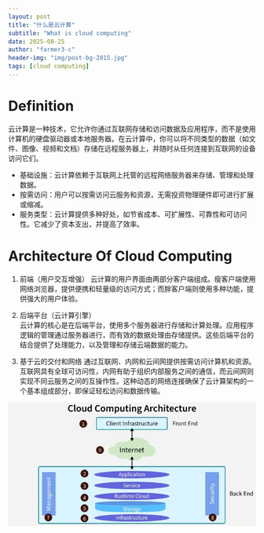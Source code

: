 ```yaml
---
layout: post
title: "什么是云计算"
subtitle: "What is cloud computing"
date: 2025-08-25
author: "farmer3-c"
header-img: "img/post-bg-2015.jpg"
tags: [cloud computing]
---
```

# Definition 

云计算是一种技术，它允许你通过互联网存储和访问数据及应用程序，而不是使用计算机的硬盘驱动器或本地服务器。在云计算中，你可以将不同类型的数据（如文件、图像、视频和文档）存储在远程服务器上，并随时从任何连接到互联网的设备访问它们。

- 基础设施：云计算依赖于互联网上托管的远程网络服务器来存储、管理和处理数据。  
- 按需访问：用户可以按需访问云服务和资源，无需投资物理硬件即可进行扩展或缩减。  
- 服务类型：云计算提供多种好处，如节省成本、可扩展性、可靠性和可访问性。它减少了资本支出，并提高了效率。


# Architecture Of Cloud Computing  
 
1. 前端（用户交互增强）
    云计算的用户界面由两部分客户端组成。瘦客户端使用网络浏览器，提供便携和轻量级的访问方式；而胖客户端则使用多种功能，提供强大的用户体验。


2. 后端平台（云计算引擎）  
    云计算的核心是在后端平台，使用多个服务器进行存储和计算处理。应用程序逻辑的管理通过服务器进行，而有效的数据处理由存储提供。这些后端平台的结合提供了处理能力，以及管理和存储云端数据的能力。 

3. 基于云的交付和网络
    通过互联网、内网和云间网提供按需访问计算机和资源。互联网具有全球可访问性，内网有助于组织内部服务之间的通信，而云间网则实现不同云服务之间的互操作性。这种动态的网络连接确保了云计算架构的一个基本组成部分，即保证轻松访问和数据传输。

 

![cloud](/img/in-post/cloud_computing_architecture.png)

